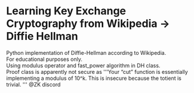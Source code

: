 # Learning Key Exchange Cryptography from Wikipedia -> Diffie Hellman

Python implementation of Diffie-Hellman according to Wikipedia. \
For educational purposes only. \
Using modulus operator and fast_power algorithm in DH class. \
Proof class is apparently not secure as '''Your “cut” function is essentially implementing a modulus of 10^k. This is insecure because the totient is trivial. ''' @ZK discord
